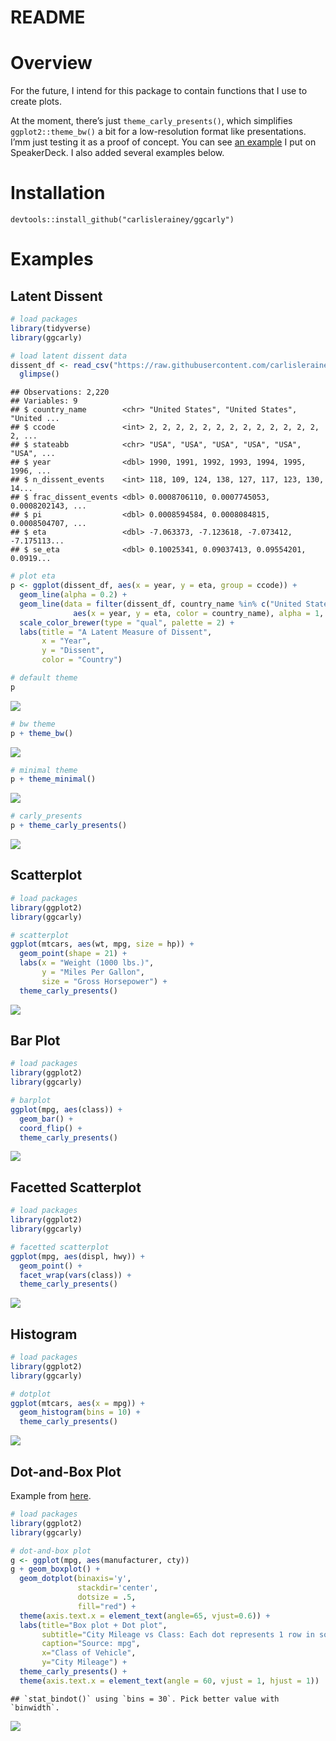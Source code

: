 README
================

# Overview

For the future, I intend for this package to contain functions that I
use to create plots.

At the moment, there’s just `theme_carly_presents()`, which simplifies
`ggplot2::theme_bw()` a bit for a low-resolution format like
presentations. I’mm just testing it as a proof of concept. You can see
[an
example](https://speakerdeck.com/carlislerainey/ggcarly-theme-carly-presents)
I put on SpeakerDeck. I also added several examples below.

# Installation

    devtools::install_github("carlislerainey/ggcarly")

# Examples

## Latent Dissent

``` r
# load packages
library(tidyverse)
library(ggcarly)

# load latent dissent data
dissent_df <- read_csv("https://raw.githubusercontent.com/carlislerainey/latent-dissent/master/latent-dissent.csv") %>% 
  glimpse()
```

    ## Observations: 2,220
    ## Variables: 9
    ## $ country_name        <chr> "United States", "United States", "United ...
    ## $ ccode               <int> 2, 2, 2, 2, 2, 2, 2, 2, 2, 2, 2, 2, 2, 2, ...
    ## $ stateabb            <chr> "USA", "USA", "USA", "USA", "USA", "USA", ...
    ## $ year                <dbl> 1990, 1991, 1992, 1993, 1994, 1995, 1996, ...
    ## $ n_dissent_events    <int> 118, 109, 124, 138, 127, 117, 123, 130, 14...
    ## $ frac_dissent_events <dbl> 0.0008706110, 0.0007745053, 0.0008202143, ...
    ## $ pi                  <dbl> 0.0008594584, 0.0008084815, 0.0008504707, ...
    ## $ eta                 <dbl> -7.063373, -7.123618, -7.073412, -7.175113...
    ## $ se_eta              <dbl> 0.10025341, 0.09037413, 0.09554201, 0.0919...

``` r
# plot eta
p <- ggplot(dissent_df, aes(x = year, y = eta, group = ccode)) + 
  geom_line(alpha = 0.2) + 
  geom_line(data = filter(dissent_df, country_name %in% c("United States", "Canada", "Mexico", "Russia")),
              aes(x = year, y = eta, color = country_name), alpha = 1, size = 2) + 
  scale_color_brewer(type = "qual", palette = 2) + 
  labs(title = "A Latent Measure of Dissent",
       x = "Year",
       y = "Dissent",
       color = "Country")

# default theme
p
```

![](figs/latent-dissent-1.png)<!-- -->

``` r
# bw theme
p + theme_bw()
```

![](figs/latent-dissent-2.png)<!-- -->

``` r
# minimal theme
p + theme_minimal()
```

![](figs/latent-dissent-3.png)<!-- -->

``` r
# carly_presents
p + theme_carly_presents()
```

![](figs/latent-dissent-4.png)<!-- -->

## Scatterplot

``` r
# load packages
library(ggplot2)
library(ggcarly)

# scatterplot
ggplot(mtcars, aes(wt, mpg, size = hp)) + 
  geom_point(shape = 21) + 
  labs(x = "Weight (1000 lbs.)",
       y = "Miles Per Gallon",
       size = "Gross Horsepower") + 
  theme_carly_presents()
```

![](figs/scatterplot-1.png)<!-- -->

## Bar Plot

``` r
# load packages
library(ggplot2)
library(ggcarly)

# barplot
ggplot(mpg, aes(class)) + 
  geom_bar() + 
  coord_flip() + 
  theme_carly_presents()
```

![](figs/bar-plot-1.png)<!-- -->

## Facetted Scatterplot

``` r
# load packages
library(ggplot2)
library(ggcarly)

# facetted scatterplot
ggplot(mpg, aes(displ, hwy)) + 
  geom_point() + 
  facet_wrap(vars(class)) + 
  theme_carly_presents()
```

![](figs/facetted-scatterplot-1.png)<!-- -->

## Histogram

``` r
# load packages
library(ggplot2)
library(ggcarly)

# dotplot
ggplot(mtcars, aes(x = mpg)) + 
  geom_histogram(bins = 10) + 
  theme_carly_presents()
```

![](figs/histogram-1.png)<!-- -->

## Dot-and-Box Plot

Example from
[here](http://r-statistics.co/Top50-Ggplot2-Visualizations-MasterList-R-Code.html#Dot%20+%20Box%20Plot).

``` r
# load packages
library(ggplot2)
library(ggcarly)

# dot-and-box plot
g <- ggplot(mpg, aes(manufacturer, cty))
g + geom_boxplot() + 
  geom_dotplot(binaxis='y', 
               stackdir='center', 
               dotsize = .5, 
               fill="red") +
  theme(axis.text.x = element_text(angle=65, vjust=0.6)) + 
  labs(title="Box plot + Dot plot", 
       subtitle="City Mileage vs Class: Each dot represents 1 row in source data",
       caption="Source: mpg",
       x="Class of Vehicle",
       y="City Mileage") + 
  theme_carly_presents() + 
  theme(axis.text.x = element_text(angle = 60, vjust = 1, hjust = 1))
```

    ## `stat_bindot()` using `bins = 30`. Pick better value with `binwidth`.

![](figs/dot-and-box-plot-1.png)<!-- -->
